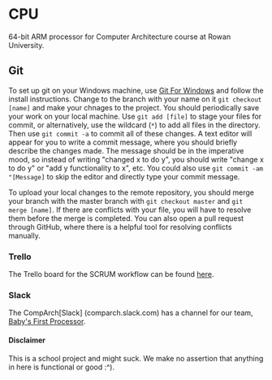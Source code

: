 # CPU
64-bit ARM processor for Computer Architecture course at Rowan University.
## Git
To set up git on your Windows machine, use [Git For Windows](https://git-scm.com/download/win) and follow the install instructions. 
Change to the branch with your name on it `git checkout [name]` and make your chnages to the project.
You should periodically save your work on your local machine. Use `git add [file]` to stage your files for commit, or alternatively, use the wildcard (`*`) to add all files in the directory. Then use `git commit -a` to commit all of these changes. A text editor will appear for you to write a commit message, where you should briefly describe the changes made. The message should be in the imperative mood, so instead of writing "changed x to do y", you should write "change x to do y" or "add y functionality to x", etc. You could also use `git commit -am "[Message]` to skip the editor and directly type your commit message.

To upload your local changes to the remote repository, you should merge your branch with the master branch with `git checkout master` and `git merge [name]`. If there are conflicts with your file, you will have to resolve them before the merge is completed. You can also open a pull request through GitHub, where there is a helpful tool for resolving conflicts manually.
### Trello
The Trello board for the SCRUM workflow can be found [here](https://trello.com/b/3fFOV1tK/2-babys-first-processor).
### Slack
The CompArch[Slack] (comparch.slack.com) has a channel for our team, [Baby's First Processor](https://comparch.slack.com/messages/CFMH6JU8H/).
#### Disclaimer
This is a school project and might suck. We make no assertion that anything in here is functional or good :^).
